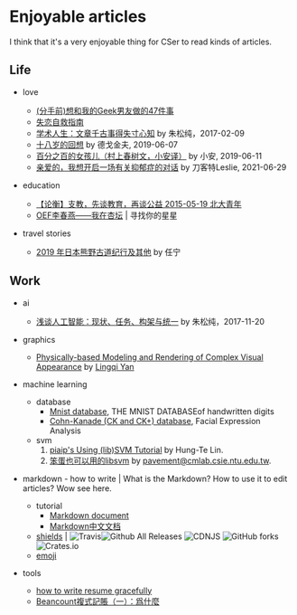 # Enjoyable articles

I think that it's a very enjoyable thing for CSer to read kinds of articles.

## Life

* love
  - [(分手前)想和我的Geek男友做的47件事](https://www.douban.com/note/474111924/)
  - [失恋自救指南](https://yuezhu.org/失恋自救指南/)
  - [学术人生：文章千古事得失寸心知](http://www.stat.ucla.edu/~sczhu/Blog_articles/学术人生：文章千古事得失寸心知.pdf) by 朱松纯，2017-02-09
  - [十八岁的回想](https://mp.weixin.qq.com/s/-RE4nZV4QVSXwfmlRLgS8g) by 德戈金夫, 2019-06-07
  - [百分之百的女孩儿（村上春树文，小安译）](https://mp.weixin.qq.com/s/n8xnXjCpcM7oohV9vnOBpA) by 小安, 2019-06-11
  - [亲爱的，我想开启一场有关抑郁症的对话](https://sspai.com/post/67410) by 刀客特Leslie, 2021-06-29

* education
  - [【论衡】支教，先谈教育，再谈公益 2015-05-19 北大青年](http://mp.weixin.qq.com/s/qBPs5CA204uSxFk4Rp6_aw)
  - [OEF李春燕——我在杏坛](https://oef.org.cn/about/yan-education/) | 寻找你的星星

* travel stories
  - [2019 年日本熊野古道纪行及其他](https://www.notion.so/2019-c50845d5d39a4ff0a7b5a67102150ae3) by 任宁

## Work

* ai
  - [浅谈人工智能：现状、任务、构架与统一](http://www.stat.ucla.edu/~sczhu/Blog_articles/浅谈人工智能.pdf) by 朱松纯，2017-11-20

* graphics
  - [Physically-based Modeling and Rendering of Complex Visual Appearance](https://sites.cs.ucsb.edu/~lingqi/publications/thesis_final.pdf) by [Lingqi Yan](https://sites.cs.ucsb.edu/~lingqi/)

* machine learning
  - database
    - [Mnist database](https://www.ri.cmu.edu/project/cohn-kanade-au-coded-facial-expression-database/), THE MNIST DATABASEof handwritten digits
    - [Cohn-Kanade (CK and CK+) database](http://www.jeffcohn.net/wp-content/uploads/2020/02/Cohn-Kanade_Database.pdf.pdf), Facial Expression Analysis
  - svm
    1. [piaip's Using (lib)SVM Tutorial](https://www.csie.ntu.edu.tw/~piaip/svm/svm_tutorial.html) by Hung-Te Lin.
    2. [笨蛋也可以用的libsvm](http://www.cmlab.csie.ntu.edu.tw/~cyy/learning/tutorials/libsvm.pdf) by pavement@cmlab.csie.ntu.edu.tw.

* markdown - how to write | What is the Markdown? How to use it to edit articles? Wow see here.
  - tutorial 
    - [Markdown document](https://daringfireball.net/projects/markdown/syntax) 
    - [Markdown中文文档](http://markdown.tw/)
  - [shields](http://shields.io/) | ![Travis](https://img.shields.io/travis/USER/REPO.svg)![Github All Releases](https://img.shields.io/github/downloads/atom/atom/total.svg)  ![CDNJS](https://img.shields.io/cdnjs/v/jquery.svg) ![GitHub forks](https://img.shields.io/github/forks/badges/shields.svg?style=social&label=Fork) ![Crates.io](https://img.shields.io/crates/l/rustc-serialize.svg)
  - [emoji](https://gist.github.com/rxaviers/7360908)

* tools
  - [how to write resume gracefully](https://qcrao.com/2019/07/08/how-to-write-resume-gracefully/)
  - [Beancount複式記賬（一）：爲什麼](https://www.byvoid.com/zht/blog/beancount-bookkeeping-1)
